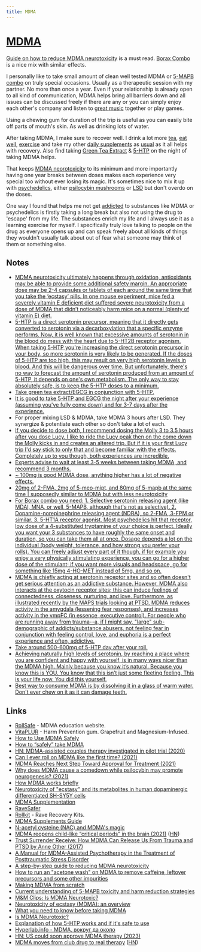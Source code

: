 ```yaml
---
title: MDMA
---
```


# [MDMA](https://psychonautwiki.org/wiki/MDMA)

[Guide on how to reduce MDMA neurotoxicity](https://www.reddit.com/r/Borax/comments/w5c1x/a_stepbystep_guide_to_reducing_mdma_neurotoxicity/) is a must read. [Borax Combo](https://www.reddit.com/r/Borax/comments/tufa3t/is_there_an_updated_version_of_the_mix/) is a nice mix with similar effects.

I personally like to take small amount of clean well tested MDMA or [5-MAPB combo](https://realchems.net/blue-bliss-pellets-2-fma-5-meo-mipt-5-mapb) on truly special occasions. Usually as a therapeutic session with my partner. No more than once a year. Even if your relationship is already open to all kind of communication, MDMA helps bring all barriers down and all issues can be discussed freely if there are any or you can simply enjoy each other's company and listen to [great music](https://open.spotify.com/playlist/2FiHv3aqoyPNojdSYrHa5A) together or play games.

Using a chewing gum for duration of the trip is useful as you can easily bite off parts of mouth's skin. As well as drinking lots of water.

After taking MDMA, I make sure to recover well. I drink a lot more [tea](../health/nutrition/drinks/tea.md), [eat well](../health/nutrition/index.md), [exercise](../fitness/index.md) and take my other [daily supplements](../health/nutrition/supplements.md) as [usual](../focusing/habits.md) as it all helps with recovery. Also find taking [Green Tea Extract](https://nootropicsdepot.com/green-tea-extract-tablets-egcg/) & [5-HTP](https://drbvitamins.com/products/doctor-s-best-5-htp-enhanced-with-vitamins-b6-c-120-veggie-caps-8) on the night of taking MDMA helps.

That keeps [MDMA neorotoxicity](https://dancesafe.org/drug-information/is-mdma-neurotoxic/) to its minimum and more importantly having one year breaks between doses makes each experience very special too without ever losing its magic. It's sometimes nice to mix it up with [psychedelics](psychedelics/psychedelics.md), either [psilocybin mushrooms](psychedelics/tryptamines/tryptamines.md) or [LSD](psychedelics/lysergamides/lsd.md) but don't overdo on the doses.

One way I found that helps me not get [addicted](../psychology/addiction.md) to substances like MDMA or psychedelics is firstly taking a long break but also not using the drug to 'escape' from my life. The substances enrich my life and I always use it as a learning exercise for myself. I specifically truly love talking to people on the drug as everyone opens up and can speak freely about all kinds of things they wouldn't usually talk about out of fear what someone may think of them or something else.

## Notes

- [MDMA neurotoxicity ultimately happens through oxidation, antioxidants may be able to provide some additional safety margin. An appropriate dose may be 2-4 capsules or tablets of each around the same time that you take the ‘ecstasy’ pills. In one mouse experiment, mice fed a severely vitamin E deficient diet suffered severe neurotoxicity from a dose of MDMA that didn’t noticeably harm mice on a normal (plenty of vitamin E) diet.](https://dancesafe.org/drug-information/is-mdma-neurotoxic/)
- [5-HTP is a direct serotonin precursor, meaning that it directly gets converted to serotonin via a decarboxylation that a specific enzyme performs. Now, it is well known that excessive amounts of serotonin in the blood do mess with the heart due to 5-HT2B receptor agonism. When taking 5-HTP you're increasing the direct serotonin precursor in your body, so more serotonin is very likely to be generated. If the doses of 5-HTP are too high, this may result on very high serotonin levels in blood. And this will be dangerous over time. But unfortunately, there's no way to forecast the amount of serotonin produced from an amount of 5-HTP, it depends on one's own metabolism. The only way to stay absolutely safe, is to keep the 5-HTP doses to a minimum.](https://www.reddit.com/r/StackAdvice/comments/8a07qd/can_we_finally_end_the_debate_about_5htp_is_it/)
- [Take green tea extract/EGCG in conjunction with 5-HTP.](https://www.reddit.com/r/MDMA/comments/ykfj0i/people_who_roll_every_weekend_how_and_are_you_ok/)
- [It is good to take 5-HTP and EGCG the night after your experience (assuming you've fully come down) and for 3-7 days after the experience.](https://www.reddit.com/r/MDMA/comments/ng8dsk/how_long_before_taking_mdma_should_i_stop_taking/)
- For proper mixing LSD & MDMA, take MDMA 3 hours after LSD. They synergize & potentiate each other so don't take a lot of each.
- [If you decide to dose both, I recommend dosing the Molly 3 to 3.5 hours after you dose Lucy. I like to ride the Lucy peak then on the come down the Molly kicks in and creates an altered trip. But if it is your first Lucy trip I'd say stick to only that and become familiar with the effects. Completely up to you though, both experiences are incredible.](https://www.reddit.com/r/LSD/comments/bntg7c/_/en8y59a/?context=1)
- [Experts advise to wait at least 3-5 weeks between taking MDMA, and recommend 3 months.](https://www.reddit.com/r/MDMA/comments/ohdx5u/doing_mdma_every_day/)
- [~ 100mg is good MDMA dose, anything higher has a lot of negative effects.](https://www.reddit.com/r/RationalPsychonaut/comments/onyegg/mdma/)
- [20mg of 2-FMA, 2mg of 5-meo-mipt, and 80mg of 5-mapb at the same time | supposedly similar to MDMA but with less neurotoxicity](https://www.reddit.com/r/researchchemicals/comments/vfvuhq/whats_the_best_rc_for_parties/)
- [For Borax combo you need: 1. Selective serotonin releasing agent (like MDAI, MNA, or well, 5-MAPB, although that's not as selective). 2. Dopamine-norepinephrine releasing agent (NDRA), so 2-FMA, 3-FPM or similar. 3. 5-HT1A receptor agonist. Most psychedelics hit that receptor, low dose of a 4-substituted tryptamine of your choice is perfect. Ideally you want your 3 substances to have roughly the same onset and duration, so you can take them all at once. Dosage depends a lot on the individual (body weight, tolerance, and how strong you prefer your rolls). You can freely adjust every part of it though, if for example you enjoy a very physically stimulating experience, you can go for a higher dose of the stimulant; if you want more visuals and headspace, go for something like 15mg 4-HO-MET instead of 5mg, and so on.](https://www.reddit.com/r/Borax/comments/tufa3t/is_there_an_updated_version_of_the_mix/)
- [MDMA is chiefly acting at serotonin receptor sites and so often doesn't get serious attention as an addictive substance. However, MDMA also interacts at the oxytocin receptor sites; this can induce feelings of connectedness, closeness, nurturing, and love. Furthermore, as illustrated recently by the MAPS trials looking at PTSD, MDMA reduces activity in the amygdala (lessening fear responses), and increases activity in the vmpFC (in essence, executive control). For people who are running away from trauma--a, if I might say, "large" sub-demographic of addicts/substance abusers, not feeling fear in conjunction with feeling control, love, and euphoria is a perfect experience and often, addictive.](https://www.reddit.com/r/MDMA/comments/y9wy8l/can_someone_explain_why_mdma_isnt_as_addictive_as/)
- [Take around 500-600mg of 5-HTP day after your roll.](https://www.reddit.com/r/MDMA/comments/yer78m/finally_got_my_hands_on_this_how_often_should_i/)
- [Achieving naturally high levels of serotonin, by reaching a place where you are confident and happy with yourself, is in many ways nicer than the MDMA high. Mainly because you know it’s natural. Because you know this is YOU. You know that this isn’t just some fleeting feeling. This is your life now. You did this yourself.](https://www.reddit.com/r/MDMA/comments/ygww29/mdma_negative_effects_that_no_one_talks_about/)
- [Best way to consume MDMA is by dissolving it in a glass of warm water. Don't ever chew on it as it can damage teeth.](https://www.reddit.com/r/RationalPsychonaut/comments/zpg8p9/do_you_swallow_chew_or_let_the_mdma_crystals/)

## Links

- [RollSafe](https://rollsafe.org/) - MDMA education website.
- [VitaPLUR](http://www.vitaplur.io/) - Harm Prevention gum. Grapefruit and Magnesium-Infused.
- [How to Use MDMA Safely](https://www.youtube.com/watch?v=hLxNlxsVmZE)
- [How to “safely” take MDMA](http://matznerd.com/how-to-safely-take-mdma/)
- [HN: MDMA-assisted couples therapy investigated in pilot trial (2020)](https://news.ycombinator.com/item?id=25363777)
- [Can I ever roll on MDMA like the first time? (2021)](https://www.reddit.com/r/askdrugs/comments/kp54bq/can_i_ever_roll_on_mdma_like_the_first_time/)
- [MDMA Reaches Next Step Toward Approval for Treatment (2021)](https://www.nytimes.com/2021/05/03/health/mdma-approval.html)
- [Why does MDMA cause a comedown while psilocybin may promote neurogenesis? (2021)](https://www.reddit.com/r/AskDrugNerds/comments/ogdvnd/why_does_mdma_cause_a_comedown_while_psilocybin/)
- [How MDMA works briefly](https://www.reddit.com/r/MDMA/comments/oh3k1x/am_i_doing_mdma_too_frequently_what_are_the_risks/h4mp9t2)
- [Neurotoxicity of "ecstasy" and its metabolites in human dopaminergic differentiated SH-SY5Y cells](https://pubmed.ncbi.nlm.nih.gov/23194825/)
- [MDMA Supplementation](https://www.reddit.com/r/DrugNerds/comments/15m9sf/mdma_supplementation/)
- [RaveSafer](https://ravesafer.com/)
- [Rollkit](https://rollkit.com/) - Rave Recovery Kits.
- [MDMA Supplements Guide](http://www.usersnews.com.au/home/2019/12/18/supplements-guide)
- [N-acetyl cysteine (NAC) and MDMA's magic](https://www.reddit.com/r/MDMA/comments/fzgb10/nacetyl_cysteine_nac_and_mdmas_magic_pt5/)
- [MDMA reopens child-like “critical periods” in the brain (2021)](https://www.analyticalcannabis.com/articles/mdma-reopens-child-like-critical-periods-in-the-brain-to-promote-mental-healing-313357) ([HN](https://news.ycombinator.com/item?id=28467634))
- [Trust Surrender Receive: How MDMA Can Release Us From Trauma and PTSD by Anne Other (2017)](https://www.goodreads.com/book/show/36234395-trust-surrender-receive)
- [A Manual for MDMA-Assisted Psychotherapy in the Treatment of Posttraumatic Stress Disorder](https://s3-us-west-1.amazonaws.com/mapscontent/research-archive/published/MDMA-Assisted_Psychotherapy_Treatment_Manual_Version_6_FINAL.pdf)
- [A step-by-step guide to reducing MDMA neurotoxicity](https://www.reddit.com/r/Borax/comments/w5c1x/a_stepbystep_guide_to_reducing_mdma_neurotoxicity/)
- [How to run an "acetone wash" on MDMA to remove caffeine, leftover precursors and some other impurities](https://www.reddit.com/r/Borax/comments/pxccet/how_to_run_an_acetone_wash_on_mdma_to_remove/)
- [Making MDMA from scratch](https://www.reddit.com/r/Borax/comments/r738jn/making_mdma_from_scratch/)
- [Current understanding of 5-MAPB toxicity and harm reduction strategies](https://www.reddit.com/r/Borax/comments/s9e1ma/current_understanding_of_5mapb_toxicity_and_harm/)
- [M&M Clips: Is MDMA Neurotoxic?](https://www.youtube.com/watch?v=8JZ0Q0kjyDw)
- [Neurotoxicity of ecstasy (MDMA): an overview](https://pubmed.ncbi.nlm.nih.gov/20420572/)
- [What you need to know before taking MDMA](https://www.reddit.com/r/electricdaisycarnival/comments/36onfb/be_safe_guys_heres_what_you_need_to_know_about/)
- [Is MDMA Neurotoxic?](https://dancesafe.org/drug-information/is-mdma-neurotoxic/)
- [Explanation of how 5-HTP works and if it's safe to use](https://www.reddit.com/r/StackAdvice/comments/8a07qd/comment/dwvg1bj/)
- [Hyperlab.info - MDMA, вокруг да около](https://hyperlab.info/inv/index.php?s=48e93c46428953dbfb4d702f4177f79d&lang=en&act=ST&f=17&t=28749)
- [HN: US could soon approve MDMA therapy (2023)](https://news.ycombinator.com/item?id=35638362)
- [MDMA moves from club drug to real therapy](https://www.scientificamerican.com/podcast/episode/mdma-moves-from-club-drug-to-real-therapy/) ([HN](https://news.ycombinator.com/item?id=36300439))
